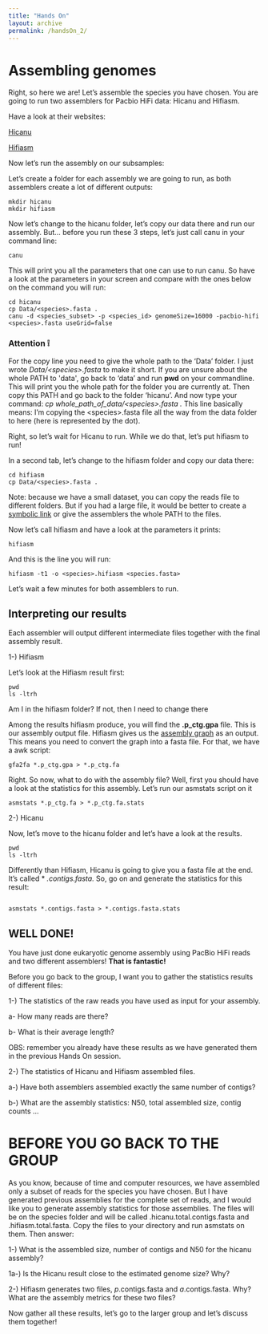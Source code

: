 ```yaml
---
title: "Hands On"
layout: archive
permalink: /handsOn_2/
---  
```


# Assembling genomes

Right, so here we are! Let’s assemble the species you have chosen. You are going to run two assemblers for Pacbio HiFi data: Hicanu and Hifiasm.

Have a look at their websites:


[Hicanu](https://github.com/marbl/canu/releases/tag/v2.1)

[Hifiasm](https://github.com/chhylp123/hifiasm)

Now let’s run the assembly on our subsamples:

Let’s create a folder for each assembly we are going to run, as both assemblers create a lot of different outputs:

```console  
mkdir hicanu
mkdir hifiasm
```  

Now let’s change to the hicanu folder, let’s copy our data there and run our assembly. 
But… before you run these 3 steps, let’s just call canu in your command line:


```console  
canu
```  

This will print you all the parameters that one can use to run canu. So have a look at the parameters in your screen and compare with the ones below on the command you will run:


```console  
cd hicanu
cp Data/<species>.fasta .
canu -d <species_subset> -p <species_id> genomeSize=16000 -pacbio-hifi <species>.fasta useGrid=false

```  
  
### Attention :grey_exclamation: 

For the copy line you need to give the whole path to the ‘Data’ folder. I just wrote *Data/\<species>\.fasta* to make it short. If you are unsure about the whole PATH to 'data', go back to ‘data’ and run **pwd** on your commandline. This will print you the whole path for the folder you are currently at. Then copy this PATH and go back to the folder ‘hicanu’. And now type your command: *cp whole_path_of_data/\<species>\.fasta .* This line basically means: I’m copying the \<species>\.fasta file all the way from the data folder to here (here is represented by the dot).


Right, so let’s wait for Hicanu to run. While we do that, let’s put hifiasm to run!

In a second tab, let’s change to the hifiasm folder and copy our data there:

```console  
cd hifiasm
cp Data/<species>.fasta .

```

Note: because we have a small dataset, you can copy the reads file to different folders. But if you had a large file, it would be better to create a [symbolic link](https://kb.iu.edu/d/abbe) or give the assemblers the whole PATH to the files.

Now let’s call hifiasm and have a look at the parameters it prints:


```console  
hifiasm

```
And this is the line you will run:


```console  
hifiasm -t1 -o <species>.hifiasm <species.fasta>

```

Let’s wait a few minutes for both assemblers to run.

## Interpreting our results

Each assembler will output different intermediate files together with the final assembly result. 

1-) Hifiasm

Let’s look at the Hifiasm result first:


```console  
pwd
ls -ltrh
```

Am I in the hifiasm folder? If not, then I need to change there

Among the results hifiasm produce, you will find the **.p_ctg.gpa** file. This is our assembly output file. Hifiasm gives us the [assembly graph](http://gfa-spec.github.io/GFA-spec/GFA1.html) as an output. This means you need to convert the graph into a fasta file. For that, we have a awk script:


```console  
gfa2fa *.p_ctg.gpa > *.p_ctg.fa

```

Right. So now, what to do with the assembly file?
Well, first you should have a look at the statistics for this assembly. Let’s run our asmstats script on it

```console  
asmstats *.p_ctg.fa > *.p_ctg.fa.stats

```

2-) Hicanu

Now, let’s move to the hicanu folder and let’s have a look at the results.


```console  
pwd
ls -ltrh

```

Differently than Hifiasm, Hicanu is going to give you a fasta file at the end. It’s called * *.contigs.fasta.* So, go on and generate the statistics for this result:

```console  

asmstats *.contigs.fasta > *.contigs.fasta.stats

```

## WELL DONE!
You have just done eukaryotic genome assembly using PacBio HiFi reads and two different assemblers! **That is fantastic!**

Before you go back to the group, I want you to gather the statistics results of different files:

1-) The statistics of the raw reads you have used as input for your assembly.

a- How many reads are there?

b- What is their average length?

OBS: remember you already have these results as we have generated them in the previous Hands On session.

2-) The statistics of Hicanu and Hifiasm assembled files.

a-) Have both assemblers assembled exactly the same number of contigs?

b-) What are the assembly statistics: N50, total assembled size, contig counts ...


# BEFORE YOU GO BACK TO THE GROUP

As you know, because of time and computer resources, we have assembled only a subset of reads for the species you have chosen. But I have generated previous assemblies for the complete set of reads, and I would like you to generate assembly statistics for those assemblies. The files will be on the species folder and will be called <species>.hicanu.total.contigs.fasta and <species>.hifiasm.total.fasta. Copy the files to your directory and run asmstats on them. Then answer:
  
  1-) What is the assembled size, number of contigs and N50 for the hicanu assembly? 
  
  1a-) Is the Hicanu result close to the estimated genome size? Why?
  
  2-) Hifiasm generates two files, *p*.contigs.fasta and *a*.contigs.fasta. Why? What are the assembly metrics for these two files?
  


Now gather all these results, let’s go to the larger group and let’s discuss them together!



